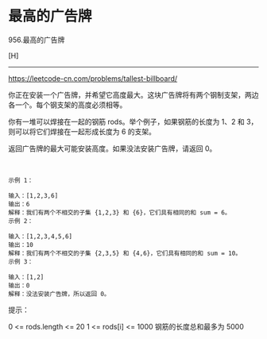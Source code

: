 # 最高的广告牌

956.最高的广告牌

[H]

---

https://leetcode-cn.com/problems/tallest-billboard/

你正在安装一个广告牌，并希望它高度最大。这块广告牌将有两个钢制支架，两边各一个。每个钢支架的高度必须相等。

你有一堆可以焊接在一起的钢筋 rods。举个例子，如果钢筋的长度为 1、2 和 3，则可以将它们焊接在一起形成长度为 6 的支架。

返回广告牌的最大可能安装高度。如果没法安装广告牌，请返回 0。

 
```
示例 1：

输入：[1,2,3,6]
输出：6
解释：我们有两个不相交的子集 {1,2,3} 和 {6}，它们具有相同的和 sum = 6。
示例 2：

输入：[1,2,3,4,5,6]
输出：10
解释：我们有两个不相交的子集 {2,3,5} 和 {4,6}，它们具有相同的和 sum = 10。
示例 3：

输入：[1,2]
输出：0
解释：没法安装广告牌，所以返回 0。
```

提示：

0 <= rods.length <= 20
1 <= rods[i] <= 1000
钢筋的长度总和最多为 5000

